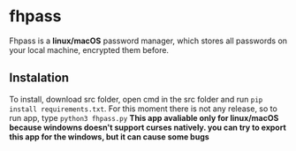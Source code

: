 # fhpass
Fhpass is a **linux/macOS** password manager, which stores all passwords on your local machine, encrypted them before.
## Instalation
To install, download src folder, open cmd in the src folder and run `pip install requirements.txt`.
For this moment there is not any release, so to run app, type `python3 fhpass.py`
**This app avaliable only for linux/macOS because windowns doesn't support curses natively. you can try to export this app for the windows, but it can cause some bugs**
